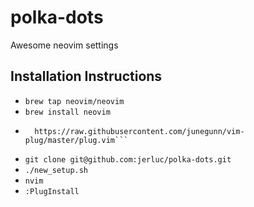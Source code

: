 # polka-dots
Awesome neovim settings


## Installation Instructions
* `brew tap neovim/neovim`
* `brew install neovim`
* ```curl -fLo ~/.local/share/nvim/site/autoload/plug.vim --create-dirs \
    https://raw.githubusercontent.com/junegunn/vim-plug/master/plug.vim```
* `git clone git@github.com:jerluc/polka-dots.git`
* `./new_setup.sh`
* `nvim`
* `:PlugInstall`
